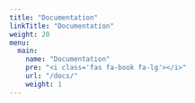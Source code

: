 ```yaml
---
title: "Documentation"
linkTitle: "Documentation"
weight: 20
menu:
  main:
    name: "Documentation"
    pre: "<i class='fas fa-book fa-lg'></i>"
    url: "/docs/"
    weight: 1
---
```

